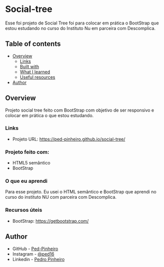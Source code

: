 # Social-tree

Esse foi projeto de Social Tree foi para colocar em prática o BootStrap que estou estudando no curso do Instituto Nu em parceira com Descomplica. 

## Table of contents

- [Overview](#overview)
  - [Links](#links)
  - [Built with](#built-with)
  - [What I learned](#what-i-learned)
  - [Useful resources](#useful-resources)
- [Author](#author)

## Overview

Projeto social tree feito com BootStrap com objetivo de ser responsivo e colocar em prática o que estou estudando. 

### Links

- Projeto URL: https://ped-pinheiro.github.io/social-tree/

### Projeto feito com:

- HTML5 semântico
- BootStrap

### O que eu aprendi

Para esse projeto. Eu usei o HTML semântico e BootStrap que aprendi no curso do instituto NU com parceira com Descomplica.

### Recursos úteis

- BootStrap: https://getbootstrap.com/

## Author

- GitHub - [Ped-Pinheiro](https://github.com/Ped-Pinheiro)
- Instagram - [@ped16](https://www.instagram.com/ped16/)
- Linkedin - [Pedro Pinheiro](https://www.linkedin.com/in/pedro-pinheiro-a14a94235/)
